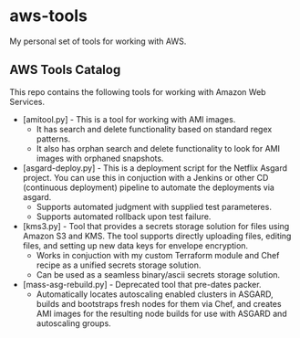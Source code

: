 aws-tools
======================

My personal set of tools for working with AWS.

AWS Tools Catalog
----------------------

This repo contains the following tools for working with Amazon Web Services.

- [amitool.py] - This is a tool for working with AMI images.
    - It has search and delete functionality based on standard regex patterns.
    - It also has orphan search and delete functionality to look for AMI images with orphaned snapshots.
- [asgard-deploy.py] - This is a deployment script for the Netflix Asgard project. You can use this in conjuction with a Jenkins or other
  CD (continuous deployment) pipeline to automate the deployments via asgard.
	- Supports automated judgment with supplied test parameteres.
  - Supports automated rollback upon test failure.
- [kms3.py] - Tool that provides a secrets storage solution for files using Amazon S3 and KMS. The tool supports directly uploading files,
  editing files, and setting up new data keys for envelope encryption.
    - Works in conjuction with my custom Terraform module and Chef recipe as a unified secrets storage solution.
    - Can be used as a seamless binary/ascii secrets storage solution.
- [mass-asg-rebuild.py] - Deprecated tool that pre-dates packer.
    - Automatically locates autoscaling enabled clusters in ASGARD, builds and bootstraps fresh nodes for them
      via Chef, and creates AMI images for the resulting node builds for use with ASGARD and autoscaling groups.



